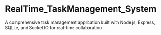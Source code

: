# RealTime_TaskManagement_System
A comprehensive task management application built with Node.js, Express, SQLite, and Socket.IO for real-time collaboration.
